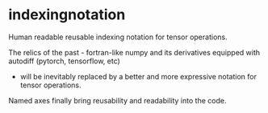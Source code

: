 # indexingnotation
Human readable reusable indexing notation for tensor operations.

The relics of the past - fortran-like numpy and its derivatives equipped with autodiff (pytorch, tensorflow, etc)
 - will be inevitably replaced by a better and more expressive notation for tensor operations. 
 
 Named axes finally bring reusability and readability into the code.
